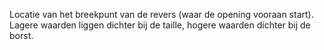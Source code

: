 
Locatie van het breekpunt van de revers (waar de opening vooraan start). Lagere waarden liggen dichter bij de taille, hogere waarden dichter bij de borst.